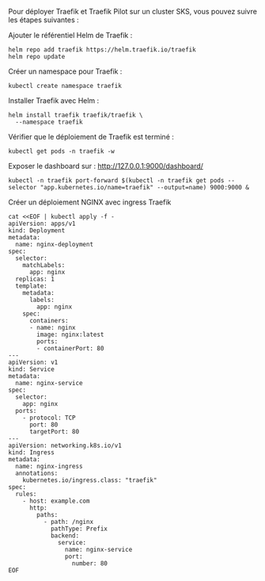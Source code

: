 Pour déployer Traefik et Traefik Pilot sur un cluster SKS, vous pouvez suivre les étapes suivantes :

Ajouter le référentiel Helm de Traefik :

```
helm repo add traefik https://helm.traefik.io/traefik
helm repo update
```

Créer un namespace pour Traefik :
```
kubectl create namespace traefik
```

Installer Traefik avec Helm :
```
helm install traefik traefik/traefik \
  --namespace traefik
```

Vérifier que le déploiement de Traefik est terminé :

```
kubectl get pods -n traefik -w
```

Exposer le dashboard sur : http://127.0.0.1:9000/dashboard/
```
kubectl -n traefik port-forward $(kubectl -n traefik get pods --selector "app.kubernetes.io/name=traefik" --output=name) 9000:9000 &
```

Créer un déploiement NGINX avec ingress Traefik
```
cat <<EOF | kubectl apply -f -
apiVersion: apps/v1
kind: Deployment
metadata:
  name: nginx-deployment
spec:
  selector:
    matchLabels:
      app: nginx
  replicas: 1
  template:
    metadata:
      labels:
        app: nginx
    spec:
      containers:
      - name: nginx
        image: nginx:latest
        ports:
        - containerPort: 80
---
apiVersion: v1
kind: Service
metadata:
  name: nginx-service
spec:
  selector:
    app: nginx
  ports:
    - protocol: TCP
      port: 80
      targetPort: 80
---
apiVersion: networking.k8s.io/v1
kind: Ingress
metadata:
  name: nginx-ingress
  annotations:
    kubernetes.io/ingress.class: "traefik"
spec:
  rules:
    - host: example.com
      http:
        paths:
          - path: /nginx
            pathType: Prefix
            backend:
              service:
                name: nginx-service
                port:
                  number: 80
EOF
```
